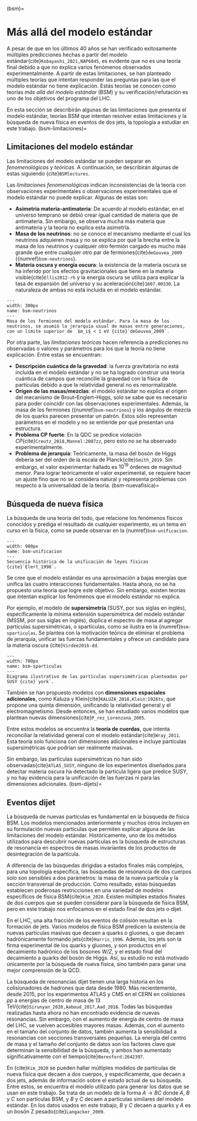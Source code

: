 (bsm)=
# Más allá del modelo estándar
A pesar de que en los últimos 40 años se han verificado exitosamente múltiples predicciones hechas a partir del modelo estándar{cite}`Kobayashi_2021,NAP6045`, es evidente que no es una teoría final debido a que no explica varios fenómenos observados experimentalmente. A partir de estas limitaciones, se han planteado múltiples teorías que intentan responder las preguntas para las que el modelo estándar no tiene explicación. Estás teorías se conocen como teorías *más allá del modelo estándar* (BSM) y su verificación/refutación es uno de los objetivos del programa del LHC.

En esta sección se describirán algunas de las limitaciones que presenta el modelo estándar, teorías BSM que intentan resolver estas limitaciones y la búsqueda de nueva física en eventos de dos jets, la topología a estudiar en este trabajo.
(bsm-limitaciones)=
## Limitaciones del modelo estándar
Las limitaciones del modelo estándar se pueden separar en *fenomenológicas* y *teóricas*. A continuación, se describirán algunas de estas siguiendo {cite}`BSMlectures`.
 
Las *limitaciones fenomenológicas* indican inconsistencias de la teoría con observaciones experimentales o observaciones experimentales que el modelo estándar no puede explicar. Algunas de estas son:

- **Asimetría materia-antimateria**: De acuerdo al modelo estándar, en el universo temprano se debió crear igual cantidad de materia que de antimateria. Sin embargo, se observa mucha más materia que antimateria y la teoría no explica esta asimetría.
- **Masa de los neutrinos**: no se conoce el mecanismo mediante el cual los neutrinos adquieren masa y no se explica por qué la brecha entre la masa de los neutrinos y cualquier otro fermión cargado es mucho más grande que entre cualquier otro par de fermiones{cite}`deGouvea_2009` ({numref}`bsm-neutrinos`).
- **Materia oscura y energía oscura**: la existencia de la materia oscura se ha inferido por los efectos gravitacionales que tiene en la materia visible{cite}`Ellis2012-rh` y la energía oscura se utiliza para explicar la tasa de expansión del universo y su aceleración{cite}`1607.00330`. La naturaleza de ambas no está incluida en el modelo estándar.

```{figure} ./../../figuras/bsm-neutrinos.png
---
width: 300px
name: bsm-neutrinos
---
Masa de los fermiones del modelo estándar. Para la masa de los neutrinos, se asumió la jerarquía usual de masas entre generaciones, con un límite superior de  $m_i$ < 1 eV {cite}`deGouvea_2009`.
```
Por otra parte, las *limitaciones teóricas* hacen referencia a predicciones no observadas o valores y parámetros para los que la teoría no tiene explicación. Entre estas se encuentran:
- **Descripción cuántica de la gravedad**: la fuerza gravitatoria no está incluida en el modelo estándar y no se ha logrado construir una teoría cuántica de campos que reconcilie la gravedad con la física de partículas debido a que la relatividad general no es renormalizable.
- **Origen de las masas/mezclas**: el modelo estándar no explica el origen del mecanismo de Brout–Englert–Higgs, solo se sabe que es necesario para poder coincidir con las observaciones experimentales. Además, la masa de los fermiones ({numref}`bsm-neutrinos`) y los ángulos de mezcla de los quarks parecen presentar un patrón. Estos sólo representan parámetros en el modelo y no se entiende por qué presentan una estructura.
- **Problema CP fuerte**: En la QDC se predice violación *CP*{cite}`Creutz_2018,Mannel:2007zz`, pero esto no se ha observado experimentalmente.
- **Problema de jerarquía**: Teóricamente, la masa del bosón de Higgs debería ser del orden de la escala de Planck{cite}`Smith_2019`. Sin embargo, el valor experimentar hallado es $10^19$ órdenes de magnitud menor. Para lograr teóricamente el valor experimental, se requiere hacer un ajuste fino que no se considera natural y representa problemas con respecto a la universalidad de la teoría.
(bsm-nuevafisica)=
## Búsqueda de nueva física
La búsqueda de una teoría del todo, que relacione los fenómenos físicos conocidos y prediga el resultado de cualquier experimento, es un tema en curso en la física, como se puede observar en la {numref}`bsm-unificacion`.

```{figure} ./../../figuras/bsm-unificacion.png
---
width: 900px
name: bsm-unificacion
---
Secuencia histórica de la unificación de leyes físicas {cite}`Elert_1998`. 
```
Se cree que el modelo estándar es una aproximación a bajas energías que unifica las cuatro interacciones fundamentales. Hasta ahora, no se ha propuesto una teoría que logre este objetivo. Sin embargo, existen teorías que intentan explicar los fenómenos que el modelo estándar no explica.

Por ejemplo, el modelo de **supersimetría** (SUSY, por sus siglas en inglés), específicamente la mínima extensión supersimétrica del modelo estándar (MSSM, por sus siglas en inglés), duplica el espectro de masa al agregar partículas supersimétricas, o spartículas, como se ilustra en la {numref}`bsm-sparticulas`. Se plantea con la motivación teórica de eliminar el problema de jerarquía, unificar las fuerzas fundamentales y ofrece un candidato para la materia oscura {cite}`Virdee2016-dd`. 

```{figure} ./../../figuras/bsm-sparticulas.png
---
width: 700px
name: bsm-sparticulas
---
Diagrama ilustrativo de las partículas supersimétricas planteadas por SUSY {cite}`york`.
```
También se han propuesto modelos con **dimensiones espaciales adicionales**, como Kaluza y Klein{cite}`KALUZA_2018,Klein:1926tv`, que propone una quinta dimensión, unificando la relatividad general y el electromagnetismo. Desde entonces, se han estudiado varios modelos que plantean nuevas dimensiones{cite}`P_rez_Lorenzana_2005`.

Entre estos modelos se encuentra la **teoría de cuerdas**, que intenta reconciliar la relatividad general con el modelo estándar{cite}`Wray_2011`. Esta teoría solo funciona con dimensiones adicionales e incluye partículas supersimétricas que podrían ser realmente masivas.

Sin embargo, las partículas supersimétricas no han sido observadas{cite}`ATLAS_SUSY`, ninguno de los experimentos diseñados para detectar materia oscura ha detectado la partícula ligera que predice SUSY, y no hay evidencia para la unificación de las fuerzas ni para las dimensiones adicionales.
(bsm-dijets)=
## Eventos dijet
La búsqueda de nuevas partículas es fundamental en la búsqueda de física BSM. Los modelos mencionados anteriormente y muchos otros incluyen en su formulación nuevas partículas que permiten explicar alguna de las limitaciones del modelo estándar. Históricamente, uno de los métodos utilizados para descubrir nuevas partículas es la búsqueda de estructuras de resonancia en espectros de masas invariantes de los productos de desintegración de la partícula. 

A diferencia de las búsquedas dirigidas a estados finales más complejos, para una topología específica, las búsquedas de resonancia de dos cuerpos solo son sensibles a dos parámetros: la masa de la nueva partícula y la sección transversal de producción. Como resultado, estas búsquedas establecen poderosas restricciones en una variedad de modelos específicos de física BSM{cite}`Kim_2020`. Existen múltiples estados finales de dos cuerpos que se pueden considerar para la búsqueda de física BSM, pero en este trabajo nos enfocamos en el estado final de dos jets o dijet.

En el LHC, una alta fracción de los eventos de colisión resultan en la formación de jets. Varios modelos de física BSM predicen la existencia de nuevas partículas masivas que decaen a quarks o gluones, o que decaen hadrónicamente formando jets{cite}`Harris_1996`. Además, los jets son la firma experimental de los quarks y gluones, y son productos en el decaimiento hadrónico de los bosones *W/Z*, y el estado final del decaimiento a quarks del bosón de Higgs. Así, su estudio no está motivado únicamente por la búsqueda de nueva física, sino también para ganar una mejor comprensión de la QCD.

La búsqueda de resonancias dijet tienen una larga historia en los colisionadores de hadrones que data desde 1980. Más recientemente, desde 2015, por los experimentos ATLAS y CMS en el CERN en colisiones *pp* a energías de centro de masa de 13 TeV{cite}`Sirunyan_2020,Aaboud_2017,Aad_2016`. Todas las búsquedas realizadas hasta ahora no han encontrado evidencia de nuevas resonancias. Sin embargo, con el aumento de energía de centro de masa del LHC, se vuelven accesibles mayores masas. Además, con el aumento en el tamaño del conjunto de datos, también aumenta la sensibilidad a resonancias con secciones transversales pequeñas. La energía del centro de masa y el tamaño del conjunto de datos son los factores clave que determinan la sensibilidad de la búsqueda, y ambos han aumentado significativamente con el tiempo{cite}`Beresford:2642397`.

En {cite}`Kim_2020` se pueden hallar múltiples modelos de partículas de nueva física que decaen a dos cuerpos, y específicamente, que decaen a dos jets, además de información sobre el estado actual de su búsqueda. Entre estos, se encuentra el modelo utilizado para generar los datos que se usan en este trabajo. Se trata de un modelo de la forma $A\rightarrow BC$ donde $A$, $B$ y $C$ son partículas BSM, y $B$ y $C$ decaen a partículas similares del modelo estándar. En los datos usados en este trabajo, $B$ y $C$ decaen a quarks y $A$ es un bosón Z pesado{cite}`Langacker_2009`.